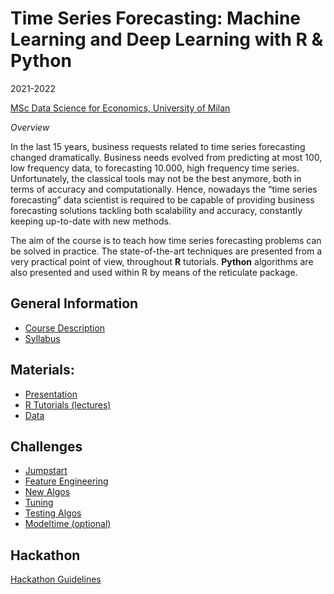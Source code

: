 
# Time Series Forecasting: Machine Learning and Deep Learning with R & Python

2021-2022

[MSc Data Science for Economics, University of
Milan](https://dse.cdl.unimi.it/en)

*Overview*

In the last 15 years, business requests related to time series
forecasting changed dramatically. Business needs evolved from predicting
at most 100, low frequency data, to forecasting 10.000, high frequency
time series. Unfortunately, the classical tools may not be the best
anymore, both in terms of accuracy and computationally. Hence, nowadays
the “time series forecasting” data scientist is required to be capable
of providing business forecasting solutions tackling both scalability
and accuracy, constantly keeping up-to-date with new methods.

The aim of the course is to teach how time series forecasting problems
can be solved in practice. The state-of-the-art techniques are presented
from a very practical point of view, throughout **R** tutorials.
**Python** algorithms are also presented and used within R by means of
the reticulate package.

## General Information

-   [Course
    Description](https://marcozanotti.github.io/tsforecasting-course/general-infos/tsf_description.html)  
-   [Syllabus](https://marcozanotti.github.io/tsforecasting-course/general-infos/tsf_syllabus.html)

## Materials:

-   [Presentation](https://marcozanotti.github.io/tsforecasting-course/presentations/tsfor_presentation.html)  
-   [R Tutorials
    (lectures)](https://github.com/marcozanotti/tsforecasting-course/tree/master/R)  
-   [Data](https://marcozanotti.github.io/tsforecasting-course/R/tsfor_lecture0_data.html)

## Challenges

-   [Jumpstart](https://marcozanotti.github.io/tsforecasting-course/challenges/tsfor_challenge0_jumpstart.html)  
-   [Feature
    Engineering](https://marcozanotti.github.io/tsforecasting-course/challenges/tsfor_challenge1_feateng.html)  
-   [New
    Algos](https://marcozanotti.github.io/tsforecasting-course/challenges/tsfor_challenge2_newalgos.html)  
-   [Tuning](https://marcozanotti.github.io/tsforecasting-course/challenges/tsfor_challenge3_tuning.html)  
-   [Testing
    Algos](https://marcozanotti.github.io/tsforecasting-course/challenges/tsfor_challenge4_algos.html)  
-   [Modeltime
    (optional)](https://marcozanotti.github.io/tsforecasting-course/challenges/tsfor_challenge_optional_modeltime.html)

## Hackathon

[Hackathon
Guidelines](https://marcozanotti.github.io/tsforecasting-course/exam/tsf_exam_guidelines.html)
